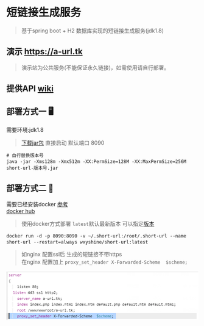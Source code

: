 # 短链接生成服务
> 基于spring boot + H2 数据库实现的短链接生成服务(jdk1.8)

## 演示  <a href="http://a-url.tk" target="_blank">https://a-url.tk </a>  
> 演示站为公共服务(不能保证永久链接)，如需使用请自行部署。

## 提供API  <a href="https://github.com/wxyShine/short-url/wiki/Short-Url-Api" target="_blank">wiki</a>  


## 部署方式一 🖥️
需要环境:jdk1.8

> <a href="https://github.com/wxyShine/short-url/releases" target="_blank">下载jar包</a> 直接启动 默认端口 8090

```shell
# 自行替换版本号
java -jar -Xms128m -Xmx512m -XX:PermSize=128M -XX:MaxPermSize=256M  short-url-版本号.jar

```

## 部署方式二 🐋
需要已经安装docker  <a href="https://docs.docker.com/engine/install/" target="_blank">参考</a>  
[docker hub](https://hub.docker.com/r/wxyshine/short-url)

> 使用docker方式部署 `latest`默认最新版本 可以指定<a href="https://hub.docker.com/r/wxyshine/short-url/tags" target="_blank">版本</a>

```shell
docker run -d -p 8090:8090 -v ~/.short-url:/root/.short-url --name short-url --restart=always wxyshine/short-url:latest
```     


> 如nginx 配置ssl后 生成的短链接不带https  
> 在nginx 配置加上 `proxy_set_header X-Forwarded-Scheme  $scheme;`  

![conf](./images/ssl-config.png)
